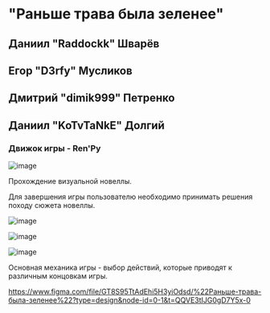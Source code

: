  # **"Раньше трава была зеленее"**

## Даниил "Raddockk" Шварёв 
## Егор "D3rfy" Мусликов
## Дмитрий "dimik999" Петренко
## Даниил "KoTvTaNkE" Долгий

### Движок игры - Ren'Py

![image](https://github.com/NovelTeam/Novel/assets/112934341/72ec9a98-164e-4dad-935b-c89dd590c3c5)

Прохождение визуальной новеллы.

Для завершения игры пользователю необходимо принимать решения походу сюжета новеллы.

![image](https://github.com/NovelTeam/Novel/assets/112934341/9305439c-6f24-4bd0-8945-433dd22e2c1a)

![image](https://github.com/NovelTeam/Novel/assets/112934341/85098c83-b348-46d0-8b4b-cc37f371fd76)

![image](https://github.com/NovelTeam/Novel/assets/112934341/82687ec5-a11c-46db-88d1-44f92aaf99a8)

Основная механика игры - выбор действий, которые приводят к различным концовкам игры.

https://www.figma.com/file/GT8S95TtAdEhi5H3yiOdsd/%22Раньше-трава-была-зеленее%22?type=design&node-id=0-1&t=QQVE3tIJG0gD7Y5x-0
